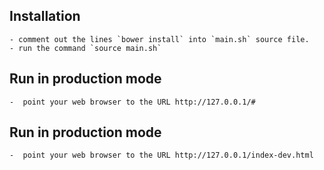 ## Installation
	- comment out the lines `bower install` into `main.sh` source file.
    - run the command `source main.sh`

## Run in production mode
    -  point your web browser to the URL http://127.0.0.1/#

## Run in production mode
    -  point your web browser to the URL http://127.0.0.1/index-dev.html

